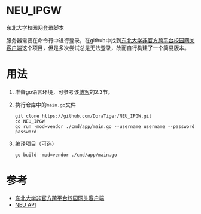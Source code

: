 # NEU_IPGW
东北大学校园网登录脚本

服务器需要在命令行中进行登录，在github中找到[东北大学非官方跨平台校园网关客户端](https://github.com/neucn/ipgw)这个项目，但是多次尝试总是无法登录，故而自行构建了一个简易版本。

# 用法

1. 准备go语言环境，可参考该[博客](https://www.superheaoz.top/2022/10/1036/)的2.3节。

2. 执行仓库中的`main.go`文件

    ```shell
    git clone https://github.com/DoraTiger/NEU_IPGW.git
    cd NEU_IPGW
    go run -mod=vendor ./cmd/app/main.go --username username --password password
    ```

3. 编译项目（可选）

    ```shell
    go build -mod=vendor ./cmd/app/main.go
    ```

# 参考

- [东北大学非官方跨平台校园网关客户端](https://github.com/neucn/ipgw)
- [NEU API](https://github.com/neucn/neugo)